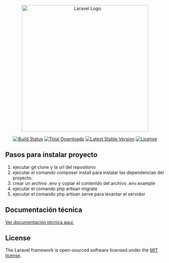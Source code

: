 <p align="center"><a href="https://laravel.com" target="_blank"><img src="https://raw.githubusercontent.com/laravel/art/master/logo-lockup/5%20SVG/2%20CMYK/1%20Full%20Color/laravel-logolockup-cmyk-red.svg" width="400" alt="Laravel Logo"></a></p>

<p align="center">
<a href="https://github.com/laravel/framework/actions"><img src="https://github.com/laravel/framework/workflows/tests/badge.svg" alt="Build Status"></a>
<a href="https://packagist.org/packages/laravel/framework"><img src="https://img.shields.io/packagist/dt/laravel/framework" alt="Total Downloads"></a>
<a href="https://packagist.org/packages/laravel/framework"><img src="https://img.shields.io/packagist/v/laravel/framework" alt="Latest Stable Version"></a>
<a href="https://packagist.org/packages/laravel/framework"><img src="https://img.shields.io/packagist/l/laravel/framework" alt="License"></a>
</p>

## Pasos para instalar proyecto

1. ejecutar git clone y la url del repositorio
2. ejecutar el comando composer install para instalar las dependencias del proyecto.
3. crear un archivo .env y copiar el contenido del archivo .env.example
4. ejecutar el comando php artisan migrate 
5. ejecutar el comando php artisan serve para levantar el servidor


## Documentación técnica

[Ver documentación técnica aquí.](/TaskManagement.docx)

## License

The Laravel framework is open-sourced software licensed under the [MIT license](https://opensource.org/licenses/MIT).
